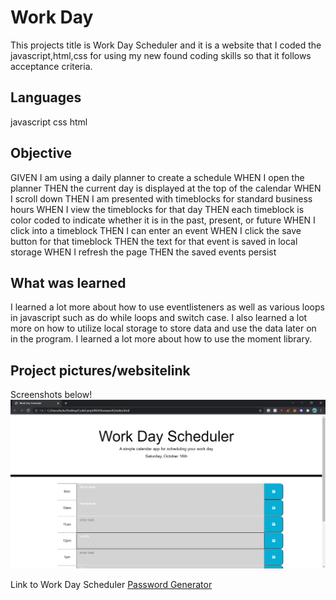 # Work Day

This projects title is Work Day Scheduler and it is a website that I coded the javascript,html,css for using my new found coding skills so that it follows acceptance criteria. 

## Languages

javascript
css
html

## Objective

GIVEN I am using a daily planner to create a schedule
WHEN I open the planner
THEN the current day is displayed at the top of the calendar
WHEN I scroll down
THEN I am presented with timeblocks for standard business hours
WHEN I view the timeblocks for that day
THEN each timeblock is color coded to indicate whether it is in the past, present, or future
WHEN I click into a timeblock
THEN I can enter an event
WHEN I click the save button for that timeblock
THEN the text for that event is saved in local storage
WHEN I refresh the page
THEN the saved events persist

## What was learned

I learned a lot more about how to use eventlisteners as well as various loops in javascript such as do while loops and switch case. I also learned a lot more on how to utilize local storage to store data and use the data later on in the program. I learned a lot more about how to use the moment library.

## Project pictures/websitelink 

Screenshots below!
![Image of website](./Assets/Website.PNG)

Link to Work Day Scheduler
[Password Generator](https://cluck135.github.io/Work-Day-Scheduler/)

